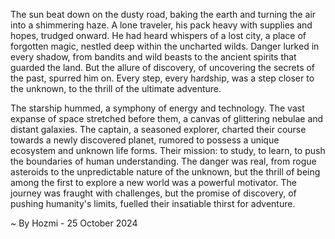 
The sun beat down on the dusty road, baking the earth and turning the air into a shimmering haze.  A lone traveler, his pack heavy with supplies and hopes, trudged onward.  He had heard whispers of a lost city, a place of forgotten magic, nestled deep within the uncharted wilds. Danger lurked in every shadow, from bandits and wild beasts to the ancient spirits that guarded the land. But the allure of discovery, of uncovering the secrets of the past, spurred him on. Every step, every hardship, was a step closer to the unknown, to the thrill of the ultimate adventure.

The starship hummed, a symphony of energy and technology. The vast expanse of space stretched before them, a canvas of glittering nebulae and distant galaxies.  The captain, a seasoned explorer, charted their course towards a newly discovered planet, rumored to possess a unique ecosystem and unknown life forms.  Their mission: to study, to learn, to push the boundaries of human understanding. The danger was real, from rogue asteroids to the unpredictable nature of the unknown, but the thrill of being among the first to explore a new world was a powerful motivator. The journey was fraught with challenges, but the promise of discovery, of pushing humanity's limits, fuelled their insatiable thirst for adventure. 

~ By Hozmi - 25 October 2024
